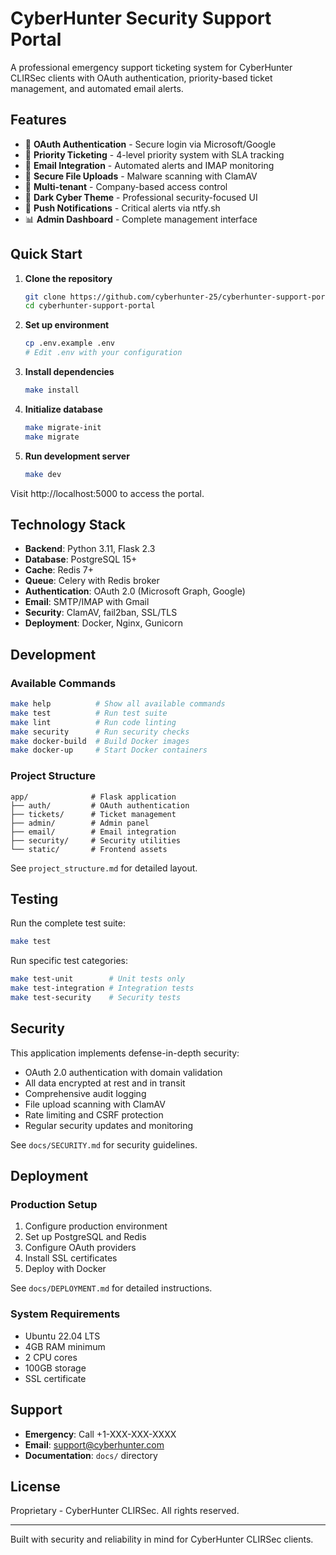 # CyberHunter Security Support Portal

A professional emergency support ticketing system for CyberHunter CLIRSec clients with OAuth authentication, priority-based ticket management, and automated email alerts.

## Features

- 🔐 **OAuth Authentication** - Secure login via Microsoft/Google
- 🎫 **Priority Ticketing** - 4-level priority system with SLA tracking
- 📧 **Email Integration** - Automated alerts and IMAP monitoring
- 📎 **Secure File Uploads** - Malware scanning with ClamAV
- 👥 **Multi-tenant** - Company-based access control
- 🌙 **Dark Cyber Theme** - Professional security-focused UI
- 🔔 **Push Notifications** - Critical alerts via ntfy.sh
- 📊 **Admin Dashboard** - Complete management interface

## Quick Start

1. **Clone the repository**
   ```bash
   git clone https://github.com/cyberhunter-25/cyberhunter-support-portal.git
   cd cyberhunter-support-portal
   ```

2. **Set up environment**
   ```bash
   cp .env.example .env
   # Edit .env with your configuration
   ```

3. **Install dependencies**
   ```bash
   make install
   ```

4. **Initialize database**
   ```bash
   make migrate-init
   make migrate
   ```

5. **Run development server**
   ```bash
   make dev
   ```

Visit http://localhost:5000 to access the portal.

## Technology Stack

- **Backend**: Python 3.11, Flask 2.3
- **Database**: PostgreSQL 15+
- **Cache**: Redis 7+
- **Queue**: Celery with Redis broker
- **Authentication**: OAuth 2.0 (Microsoft Graph, Google)
- **Email**: SMTP/IMAP with Gmail
- **Security**: ClamAV, fail2ban, SSL/TLS
- **Deployment**: Docker, Nginx, Gunicorn

## Development

### Available Commands

```bash
make help          # Show all available commands
make test          # Run test suite
make lint          # Run code linting
make security      # Run security checks
make docker-build  # Build Docker images
make docker-up     # Start Docker containers
```

### Project Structure

```
app/              # Flask application
├── auth/         # OAuth authentication
├── tickets/      # Ticket management
├── admin/        # Admin panel
├── email/        # Email integration
├── security/     # Security utilities
└── static/       # Frontend assets
```

See `project_structure.md` for detailed layout.

## Testing

Run the complete test suite:
```bash
make test
```

Run specific test categories:
```bash
make test-unit        # Unit tests only
make test-integration # Integration tests
make test-security    # Security tests
```

## Security

This application implements defense-in-depth security:

- OAuth 2.0 authentication with domain validation
- All data encrypted at rest and in transit
- Comprehensive audit logging
- File upload scanning with ClamAV
- Rate limiting and CSRF protection
- Regular security updates and monitoring

See `docs/SECURITY.md` for security guidelines.

## Deployment

### Production Setup

1. Configure production environment
2. Set up PostgreSQL and Redis
3. Configure OAuth providers
4. Install SSL certificates
5. Deploy with Docker

See `docs/DEPLOYMENT.md` for detailed instructions.

### System Requirements

- Ubuntu 22.04 LTS
- 4GB RAM minimum
- 2 CPU cores
- 100GB storage
- SSL certificate

## Support

- **Emergency**: Call +1-XXX-XXX-XXXX
- **Email**: support@cyberhunter.com
- **Documentation**: `docs/` directory

## License

Proprietary - CyberHunter CLIRSec. All rights reserved.

---

Built with security and reliability in mind for CyberHunter CLIRSec clients.